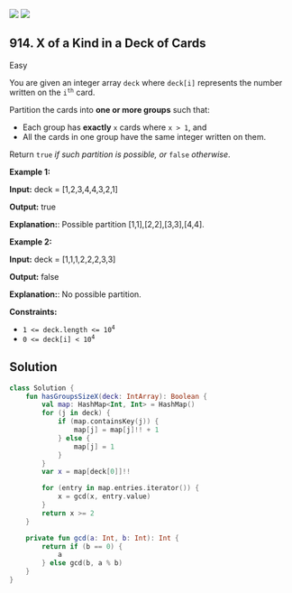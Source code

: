 [![](https://img.shields.io/github/stars/javadev/LeetCode-in-Kotlin?label=Stars&style=flat-square)](https://github.com/javadev/LeetCode-in-Kotlin)
[![](https://img.shields.io/github/forks/javadev/LeetCode-in-Kotlin?label=Fork%20me%20on%20GitHub%20&style=flat-square)](https://github.com/javadev/LeetCode-in-Kotlin/fork)

## 914\. X of a Kind in a Deck of Cards

Easy

You are given an integer array `deck` where `deck[i]` represents the number written on the <code>i<sup>th</sup></code> card.

Partition the cards into **one or more groups** such that:

*   Each group has **exactly** `x` cards where `x > 1`, and
*   All the cards in one group have the same integer written on them.

Return `true` _if such partition is possible, or_ `false` _otherwise_.

**Example 1:**

**Input:** deck = [1,2,3,4,4,3,2,1]

**Output:** true

**Explanation:**: Possible partition [1,1],[2,2],[3,3],[4,4].

**Example 2:**

**Input:** deck = [1,1,1,2,2,2,3,3]

**Output:** false

**Explanation:**: No possible partition.

**Constraints:**

*   <code>1 <= deck.length <= 10<sup>4</sup></code>
*   <code>0 <= deck[i] < 10<sup>4</sup></code>

## Solution

```kotlin
class Solution {
    fun hasGroupsSizeX(deck: IntArray): Boolean {
        val map: HashMap<Int, Int> = HashMap()
        for (j in deck) {
            if (map.containsKey(j)) {
                map[j] = map[j]!! + 1
            } else {
                map[j] = 1
            }
        }
        var x = map[deck[0]]!!

        for (entry in map.entries.iterator()) {
            x = gcd(x, entry.value)
        }
        return x >= 2
    }

    private fun gcd(a: Int, b: Int): Int {
        return if (b == 0) {
            a
        } else gcd(b, a % b)
    }
}
```